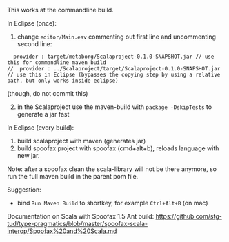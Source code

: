 This works at the commandline build.

In Eclipse (once):

1. change `editor/Main.esv` commenting out first line and uncommenting second line:

```
  provider : target/metaborg/Scalaproject-0.1.0-SNAPSHOT.jar // use this for commandline maven build
//  provider : ../Scalaproject/target/Scalaproject-0.1.0-SNAPSHOT.jar // use this in Eclipse (bypasses the copying step by using a relative path, but only works inside eclipse)
```
(though, do not commit this)

2. in the Scalaproject use the maven-build with `package -DskipTests` to generate a jar fast

In Eclipse (every build):

1. build scalaproject with maven (generates jar)
2. build spoofax project with spoofax (cmd+alt+b), reloads language with new jar.

Note: after a spoofax clean the scala-library will not be there anymore, so run the full maven build in the parent pom file.

Suggestion:
- bind `Run Maven Build` to shortkey, for example `Ctrl+Alt+B` (on mac) 

Documentation on Scala with Spoofax 1.5 Ant build: https://github.com/stg-tud/type-pragmatics/blob/master/spoofax-scala-interop/Spoofax%20and%20Scala.md
